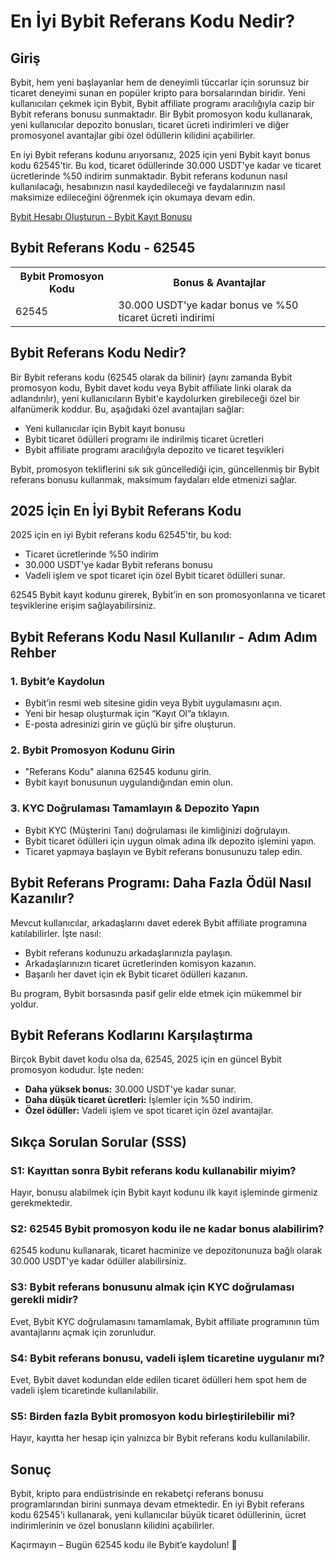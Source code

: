 <h1>En İyi Bybit Referans Kodu Nedir?</h1>

<h2>Giriş</h2>
<p>Bybit, hem yeni başlayanlar hem de deneyimli tüccarlar için sorunsuz bir ticaret deneyimi sunan en popüler kripto para borsalarından biridir. Yeni kullanıcıları çekmek için Bybit, Bybit affiliate programı aracılığıyla cazip bir Bybit referans bonusu sunmaktadır. Bir Bybit promosyon kodu kullanarak, yeni kullanıcılar depozito bonusları, ticaret ücreti indirimleri ve diğer promosyonel avantajlar gibi özel ödüllerin kilidini açabilirler.</p>
<p>En iyi Bybit referans kodunu arıyorsanız, 2025 için yeni Bybit kayıt bonus kodu 62545'tir. Bu kod, ticaret ödüllerinde 30.000 USDT'ye kadar ve ticaret ücretlerinde %50 indirim sunmaktadır. Bybit referans kodunun nasıl kullanılacağı, hesabınızın nasıl kaydedileceği ve faydalarınızın nasıl maksimize edileceğini öğrenmek için okumaya devam edin.</p>

<a href="https://partner.bybit.com/b/62545" target="_blank">Bybit Hesabı Oluşturun - Bybit Kayıt Bonusu</a>

<h2>Bybit Referans Kodu - 62545</h2>
<table>
        <tr>
            <th>Bybit Promosyon Kodu</th>
            <th>Bonus & Avantajlar</th>
        </tr>
        <tr>
            <td>62545</td>
            <td>30.000 USDT'ye kadar bonus ve %50 ticaret ücreti indirimi</td>
        </tr>
</table>

<h2>Bybit Referans Kodu Nedir?</h2>
<p>Bir Bybit referans kodu (62545 olarak da bilinir) (aynı zamanda Bybit promosyon kodu, Bybit davet kodu veya Bybit affiliate linki olarak da adlandırılır), yeni kullanıcıların Bybit'e kaydolurken girebileceği özel bir alfanümerik koddur. Bu, aşağıdaki özel avantajları sağlar:</p>
<ul>
        <li>Yeni kullanıcılar için Bybit kayıt bonusu</li>
        <li>Bybit ticaret ödülleri programı ile indirilmiş ticaret ücretleri</li>
        <li>Bybit affiliate programı aracılığıyla depozito ve ticaret teşvikleri</li>
</ul>
<p>Bybit, promosyon tekliflerini sık sık güncellediği için, güncellenmiş bir Bybit referans bonusu kullanmak, maksimum faydaları elde etmenizi sağlar.</p>

<h2>2025 İçin En İyi Bybit Referans Kodu</h2>
<p>2025 için en iyi Bybit referans kodu 62545'tir, bu kod:</p>
<ul>
        <li>Ticaret ücretlerinde %50 indirim</li>
        <li>30.000 USDT'ye kadar Bybit referans bonusu</li>
        <li>Vadeli işlem ve spot ticaret için özel Bybit ticaret ödülleri sunar.</li>
</ul>
<p>62545 Bybit kayıt kodunu girerek, Bybit’in en son promosyonlarına ve ticaret teşviklerine erişim sağlayabilirsiniz.</p>

<h2>Bybit Referans Kodu Nasıl Kullanılır - Adım Adım Rehber</h2>
<h3>1. Bybit’e Kaydolun</h3>
<ul>
        <li>Bybit’in resmi web sitesine gidin veya Bybit uygulamasını açın.</li>
        <li>Yeni bir hesap oluşturmak için “Kayıt Ol”a tıklayın.</li>
        <li>E-posta adresinizi girin ve güçlü bir şifre oluşturun.</li>
</ul>

<h3>2. Bybit Promosyon Kodunu Girin</h3>
<ul>
        <li>"Referans Kodu" alanına 62545 kodunu girin.</li>
        <li>Bybit kayıt bonusunun uygulandığından emin olun.</li>
</ul>

<h3>3. KYC Doğrulaması Tamamlayın & Depozito Yapın</h3>
<ul>
        <li>Bybit KYC (Müşterini Tanı) doğrulaması ile kimliğinizi doğrulayın.</li>
        <li>Bybit ticaret ödülleri için uygun olmak adına ilk depozito işlemini yapın.</li>
        <li>Ticaret yapmaya başlayın ve Bybit referans bonusunuzu talep edin.</li>
</ul>
<h2>Bybit Referans Programı: Daha Fazla Ödül Nasıl Kazanılır?</h2>
<p>Mevcut kullanıcılar, arkadaşlarını davet ederek Bybit affiliate programına katılabilirler. İşte nasıl:</p>
<ul>
        <li>Bybit referans kodunuzu arkadaşlarınızla paylaşın.</li>
        <li>Arkadaşlarınızın ticaret ücretlerinden komisyon kazanın.</li>
        <li>Başarılı her davet için ek Bybit ticaret ödülleri kazanın.</li>
</ul>
<p>Bu program, Bybit borsasında pasif gelir elde etmek için mükemmel bir yoldur.</p>

<h2>Bybit Referans Kodlarını Karşılaştırma</h2>
<p>Birçok Bybit davet kodu olsa da, 62545, 2025 için en güncel Bybit promosyon kodudur. İşte neden:</p>
<ul>
        <li><strong>Daha yüksek bonus:</strong> 30.000 USDT'ye kadar sunar.</li>
        <li><strong>Daha düşük ticaret ücretleri:</strong> İşlemler için %50 indirim.</li>
        <li><strong>Özel ödüller:</strong> Vadeli işlem ve spot ticaret için özel avantajlar.</li>
</ul>

<h2>Sıkça Sorulan Sorular (SSS)</h2>
<h3>S1: Kayıttan sonra Bybit referans kodu kullanabilir miyim?</h3>
<p>Hayır, bonusu alabilmek için Bybit kayıt kodunu ilk kayıt işleminde girmeniz gerekmektedir.</p>

<h3>S2: 62545 Bybit promosyon kodu ile ne kadar bonus alabilirim?</h3>
<p>62545 kodunu kullanarak, ticaret hacminize ve depozitonunuza bağlı olarak 30.000 USDT'ye kadar ödüller alabilirsiniz.</p>

<h3>S3: Bybit referans bonusunu almak için KYC doğrulaması gerekli midir?</h3>
<p>Evet, Bybit KYC doğrulamasını tamamlamak, Bybit affiliate programının tüm avantajlarını açmak için zorunludur.</p>

<h3>S4: Bybit referans bonusu, vadeli işlem ticaretine uygulanır mı?</h3>
<p>Evet, Bybit davet kodundan elde edilen ticaret ödülleri hem spot hem de vadeli işlem ticaretinde kullanılabilir.</p>

<h3>S5: Birden fazla Bybit promosyon kodu birleştirilebilir mi?</h3>
<p>Hayır, kayıtta her hesap için yalnızca bir Bybit referans kodu kullanılabilir.</p>

<h2>Sonuç</h2>
<p>Bybit, kripto para endüstrisinde en rekabetçi referans bonusu programlarından birini sunmaya devam etmektedir. En iyi Bybit referans kodu 62545'i kullanarak, yeni kullanıcılar büyük ticaret ödüllerinin, ücret indirimlerinin ve özel bonusların kilidini açabilirler.</p>
<p>Kaçırmayın – Bugün 62545 kodu ile Bybit’e kaydolun! 🚀</p>
</body>
</html>
